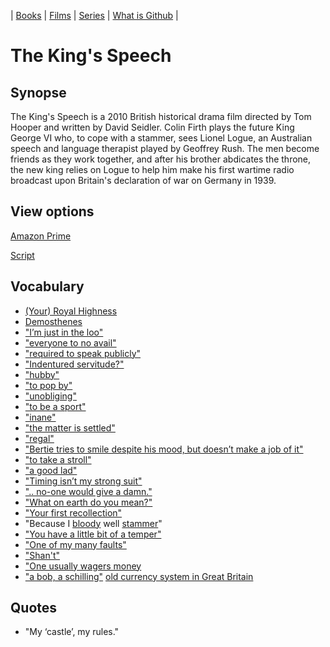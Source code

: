 | [Books](/english-resources/books.html) | [Films](/english-resources/films.html) | [Series](/english-resources/series.html) | [What is Github](https://juanalbglz.github.io/github-for-non-programmers/) |

# The King's Speech

## Synopse

The King's Speech is a 2010 British historical drama film directed by Tom Hooper and written by David Seidler. Colin Firth plays the future King George VI who, to cope with a stammer, sees Lionel Logue, an Australian speech and language therapist played by Geoffrey Rush. The men become friends as they work together, and after his brother abdicates the throne, the new king relies on Logue to help him make his first wartime radio broadcast upon Britain's declaration of war on Germany in 1939.

## View options

[Amazon Prime](https://www.primevideo.com/region/eu/detail/0KRI3BT9TRM3MISQBU8LBEN8QV/ref=atv_dp_share_cu_r?&_encoding=UTF8&tag=englishreso0e-21&linkCode=ur2&linkId=0a51dddce5c04cb8bc30d803d5a4626d&camp=3638&creative=24630)



[Script](kings-speech-script1.pdf)

## Vocabulary

- [(Your) Royal Highness](https://dictionary.cambridge.org/dictionary/english/royal-highness)
- [Demosthenes](https://en.wikipedia.org/wiki/Demosthenes)
- ["I’m just in the loo"](https://dictionary.cambridge.org/dictionary/english/loo)
- ["everyone to no avail"](https://dictionary.cambridge.org/dictionary/english/to-no-avail)
- ["required to speak publicly"](https://dictionary.cambridge.org/dictionary/english/publicly)
- ["Indentured servitude?"](https://dictionary.cambridge.org/dictionary/english/indentured)
- ["hubby"](https://dictionary.cambridge.org/dictionary/english/hubby)
- ["to pop by"](https://idioms.thefreedictionary.com/pop+by)
- ["unobliging"](https://www.thefreedictionary.com/unobliging)
- ["to be a sport"](https://idioms.thefreedictionary.com/be+a+sport)
- ["inane"](https://dictionary.cambridge.org/dictionary/english/inane?q=+inane)
- ["the matter is settled"](https://www.freethesaurus.com/settled)
- ["regal"](https://www.freethesaurus.com/regal)
- ["Bertie tries to smile despite his mood, but doesn’t make a job of it"](https://dictionary.cambridge.org/es/diccionario/ingles/do-make-a-good-bad-job-of)
- ["to take a stroll"](https://dictionary.cambridge.org/es/diccionario/ingles/stroll)
- ["a good lad"](https://dictionary.cambridge.org/es/diccionario/ingles/lad)
- ["Timing isn’t my strong suit"](https://dictionary.cambridge.org/es/diccionario/ingles/strong-suit)
- [".. no-one would give a damn."](https://dictionary.cambridge.org/es/diccionario/ingles/not-give-care-a-damn?q=not+give+a+damn)
- ["What on earth do you mean?"](https://dictionary.cambridge.org/dictionary/english/what-on-earth)
- ["Your first recollection"](https://dictionary.cambridge.org/dictionary/english/recollection)
- "Because I [bloody](https://dictionary.cambridge.org/dictionary/english/bloody) well [stammer](https://dictionary.cambridge.org/dictionary/english/stammer)"
- ["You have a little bit of a temper"](https://dictionary.cambridge.org/es/diccionario/ingles/temper)
- ["One of my many faults"](https://dictionary.cambridge.org/es/diccionario/ingles/fault)
- ["Shan't"](https://dictionary.cambridge.org/es/diccionario/ingles/shan-t)
- ["One usually wagers money](https://dictionary.cambridge.org/es/diccionario/ingles/wager)
- ["a bob, a schilling"](https://dictionary.cambridge.org/es/diccionario/ingles/bob) [old currency system in Great Britain](/english-resources/resources/old_money.html)


## Quotes

- "My ‘castle’, my rules."
